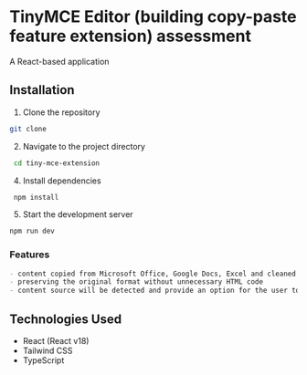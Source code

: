 # TinyMCE Editor (building copy-paste feature extension) assessment

A React-based application

## Installation

1. Clone the repository

```bash
git clone
```
2. Navigate to the project directory
```bash
 cd tiny-mce-extension
 ```
 4. Install dependencies
```bash
 npm install
```
 5. Start the development server
 ```bash
 npm run dev
```
### **Features**
```markdown
- content copied from Microsoft Office, Google Docs, Excel and cleaned up effectively
- preserving the original format without unnecessary HTML code
- content source will be detected and provide an option for the user to choose whether to keep the formatting or paste without it.
````

## Technologies Used
- React (React v18)
- Tailwind CSS
- TypeScript

